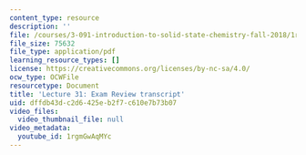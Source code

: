 ```yaml
---
content_type: resource
description: ''
file: /courses/3-091-introduction-to-solid-state-chemistry-fall-2018/1rgmGwAqMYc_transcript.pdf
file_size: 75632
file_type: application/pdf
learning_resource_types: []
license: https://creativecommons.org/licenses/by-nc-sa/4.0/
ocw_type: OCWFile
resourcetype: Document
title: 'Lecture 31: Exam Review transcript'
uid: dffdb43d-c2d6-425e-b2f7-c610e7b73b07
video_files:
  video_thumbnail_file: null
video_metadata:
  youtube_id: 1rgmGwAqMYc
---
```

